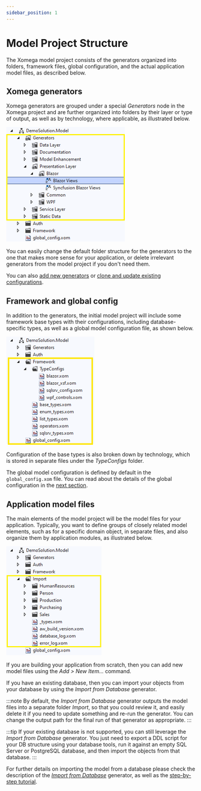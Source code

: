 ```yaml
---
sidebar_position: 1
---
```


# Model Project Structure

The Xomega model project consists of the generators organized into folders, framework files, global configuration, and the actual application model files, as described below.

## Xomega generators

Xomega generators are grouped under a special *Generators* node in the Xomega project and are further organized into folders by their layer or type of output, as well as by technology, where applicable, as illustrated below.

![Generators](img/model-generators.png)

You can easily change the default folder structure for the generators to the one that makes more sense for your application, or delete irrelevant generators from the model project if you don't need them.

You can also [add new generators](../new-projects/adding-to-solution#adding-wpf-views-generator) or [clone and update existing configurations](configuring-generators#creating-multiple-configurations).

## Framework and global config

In addition to the generators, the initial model project will include some framework base types with their configurations, including database-specific types, as well as a global model configuration file, as shown below.

![Framework](img/model-framework.png)

Configuration of the base types is also broken down by technology, which is stored in separate files under the *TypeConfigs* folder.

The global model configuration is defined by default in the `global_config.xom` file. You can read about the details of the global configuration in the [next section](configuring-generators#global).

## Application model files

The main elements of the model project will be the model files for your application. Typically, you want to define groups of closely related model elements, such as for a specific domain object, in separate files, and also organize them by application modules, as illustrated below.

![Files](img/model-files.png)

If you are building your application from scratch, then you can add new model files using the *Add > New Item...* command.

If you have an existing database, then you can import your objects from your database by using the *Import from Database* generator.

:::note
By default, the *Import from Database* generator outputs the model files into a separate folder *Import*, so that you could review it, and easily delete it if you need to update something and re-run the generator. You can change the output path for the final run of that generator as appropriate.
:::

:::tip
If your existing database is not supported, you can still leverage the *Import from Database* generator. You just need to export a DDL script for your DB structure using your database tools, run it against an empty SQL Server or PostgreSQL database, and then import the objects from that database.
:::

For further details on importing the model from a database please check the description of the [*Import from Database*](../../generators/model/import) generator, as well as the [step-by-step tutorial](../../tutorial/basic/import).